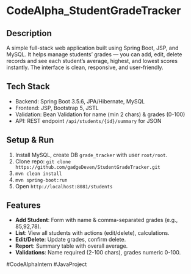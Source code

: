 # CodeAlpha_StudentGradeTracker

## Description
A simple full-stack web application built using Spring Boot, JSP, and MySQL.
It helps manage students’ grades — you can add, edit, delete records and see each student’s average, highest, and lowest scores instantly.
The interface is clean, responsive, and user-friendly.

## Tech Stack
- Backend: Spring Boot 3.5.6, JPA/Hibernate, MySQL
- Frontend: JSP, Bootstrap 5, JSTL
- Validation: Bean Validation for name (min 2 chars) & grades (0-100)
- API: REST endpoint `/api/students/{id}/summary` for JSON

## Setup & Run
1. Install MySQL, create DB `grade_tracker` with user `root/root`.
2. Clone repo: `git clone https://github.com/gadgeDeven/StudentGradeTracker.git`
3. `mvn clean install`
4. `mvn spring-boot:run`
5. Open `http://localhost:8081/students`

## Features
- **Add Student**: Form with name & comma-separated grades (e.g., 85,92,78).
- **List**: View all students with actions (edit/delete), calculations.
- **Edit/Delete**: Update grades, confirm delete.
- **Report**: Summary table with overall average.
- **Validations**: Name required (2-100 chars), grades numeric 0-100.

#CodeAlphaIntern #JavaProject
